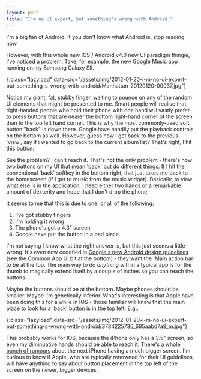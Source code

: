 ```yaml
---
layout: post
title: "I'm no UI expert, but something's wrong with Android."
---
```

I'm a big fan of Android. If you don't know what Android is, stop reading now. 

However, with this whole new ICS / Android v4.0 new UI paradigm thingie, I've noticed a problem. Take, for example, the new Google Music app running on my Samsung Galaxy SII.

![My thumb and Google Music on Android](/assets/img/png-transparent.png){:class="lazyload" data-src="/assets/img/2012-01-20-i-m-no-ui-expert-but-something-s-wrong-with-android/Manhattan-20120120-00037.jpg"}

Notice my giant, fat, stubby finger, waiting to pounce on any of the random UI elements that might be presented to me. Smart people will realise that right-handed people who hold their phone with one hand will vastly prefer to press buttons that are nearer the bottom right-hand corner of the screen than to the top left hand corner. This is why the most commonly-used soft button "back" is down there. Google have handily put the playback controls on the bottom as well. However, guess how I get back to the previous 'view', say if i wanted to go back to the current album list? That's right, I hit this button:

See the problem? I can't reach it. That's not the only problem - there's now two buttons on my UI that mean 'back' but do different things. If I hit the conventional 'back' softkey in the bottom right, that just takes me back to the homescreen (if I get to music from the music widget). Basically, to view what else is in the application, I need either two hands or a remarkable amount of dexterity and hope that I don't drop the phone.

It seems to me that this is due to one, or all of the following:

1. I've got stubby fingers
2. I'm holding it wrong
3. The phone's got a 4.3" screen
4. Google have put the button in a bad place

I'm not saying I know what the right answer is, but this just seems a little wrong. It's even now codefied in [Google's new Android design guidelines](http://developer.android.com/design/get-started/ui-overview.html) (see the Common App UI bit at the bottom) - they want the 'Main action bar' to be at the top. The main way to do *anything* within a typical app is for the thumb to magically extend itself by a couple of inches so you can reach the buttons. 

Maybe the buttons should be at the bottom. Maybe phones should be smaller. Maybe I'm genetically inferior. What's interesting is that Apple have been doing this for a while in IOS - those familiar will know that the main place to look for a 'back' button is in the top left. E.g.:

![choose a city by cindyli, on Flickr](/assets/img/png-transparent.png){:class="lazyload" data-src="/assets/img/2012-01-20-i-m-no-ui-expert-but-something-s-wrong-with-android/3784225736_695aabd7a9_m.jpg"}

This probably works for IOS, because the iPhone only has a 3.5" screen, so even my diminuative hands should be able to reach it. There's a [whole bunch of rumours](http://crave.cnet.co.uk/mobiles/iphone-5-has-4-3-inch-screen-says-french-source-50005417/) about the next iPhone having a much bigger screen. I'm curious to know if Apple, who are typically renowned for their UI guidelines, will have anything to say about button placement in the top left of the screen on the newer, bigger devices.

[1]: http://www.flickr.com/photos/cindyli/3784225736/
[2]: http://farm3.staticflickr.com/2539/3784225736_a88eb4a1d0_o.png